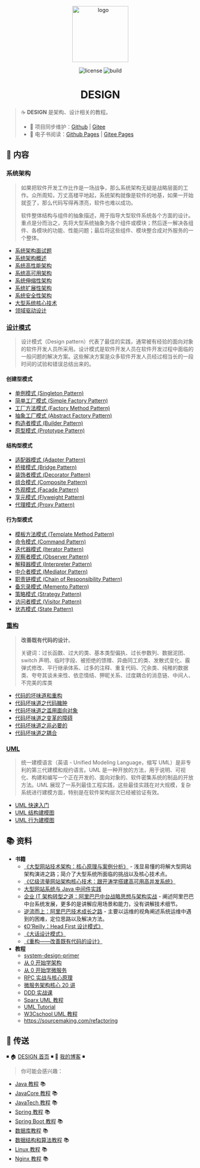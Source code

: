 <p align="center">
    <a href="https://dunwu.github.io/design/" target="_blank" rel="noopener noreferrer">
        <img src="http://dunwu.test.upcdn.net/common/logo/dunwu-logo.png" alt="logo" width="150px"/>
    </a>
</p>

<p align="center">
    <img src="https://badgen.net/github/license/dunwu/design" alt="license">
    <img src="https://travis-ci.com/dunwu/design.svg?branch=master" alt="build">
</p>

<h1 align="center">DESIGN</h1>

> ☕ **DESIGN** 是架构、设计相关的教程。
>
> - 🔁 项目同步维护：[Github](https://github.com/dunwu/design/) | [Gitee](https://gitee.com/turnon/design/)
> - 📖 电子书阅读：[Github Pages](https://dunwu.github.io/design/) | [Gitee Pages](http://turnon.gitee.io/design/)

## 📖 内容

### 系统架构

> 如果把软件开发工作比作是一场战争，那么系统架构无疑是战略层面的工作。众所周知，万丈高楼平地起，系统架构就像是软件的地基，如果一开始就歪了，那么代码写得再漂亮，软件也难以成功。
>
> 软件整体结构与组件的抽象描述，用于指导大型软件系统各个方面的设计。重点是分而治之，先将大型系统抽象为各个组件或模块；然后逐一解决各组件、各模块的功能、性能问题；最后将这些组件、模块整合成对外服务的一个整体。

- [系统架构面试题](docs/architecture/系统架构面试.md)
- [系统架构概述](docs/architecture/系统架构概述.md)
- [系统高性能架构](docs/architecture/系统高性能架构.md)
- [系统高可用架构](docs/architecture/系统高可用架构.md)
- [系统伸缩性架构](docs/architecture/系统伸缩性架构.md)
- [系统扩展性架构](docs/architecture/系统扩展性架构.md)
- [系统安全性架构](docs/architecture/系统安全性架构.md)
- [大型系统核心技术](docs/architecture/大型系统核心技术.md)
- [领域驱动设计](docs/architecture/领域驱动设计.md)

### [设计模式](docs/pattern)

> 设计模式（Design pattern）代表了最佳的实践，通常被有经验的面向对象的软件开发人员所采用。设计模式是软件开发人员在软件开发过程中面临的一般问题的解决方案。这些解决方案是众多软件开发人员经过相当长的一段时间的试验和错误总结出来的。

#### 创建型模式

- [单例模式 (Singleton Pattern)](docs/pattern/单例模式.md)
- [简单工厂模式 (Simple Factory Pattern)](docs/pattern/简单工厂模式.md)
- [工厂方法模式 (Factory Method Pattern)](docs/pattern/工厂方法模式.md)
- [抽象工厂模式 (Abstract Factory Pattern)](docs/pattern/抽象工厂模式.md)
- [构造者模式 (Builder Pattern)](docs/pattern/构造者模式.md)
- [原型模式 (Prototype Pattern)](docs/pattern/原型模式.md)

#### 结构型模式

- [适配器模式 (Adapter Pattern)](docs/pattern/适配器模式.md)
- [桥接模式 (Bridge Pattern)](docs/pattern/桥接模式.md)
- [装饰者模式 (Decorator Pattern)](docs/pattern/装饰者模式.md)
- [组合模式 (Composite Pattern)](docs/pattern/组合模式.md)
- [外观模式 (Facade Pattern)](docs/pattern/外观模式.md)
- [享元模式 (Flyweight Pattern)](docs/pattern/享元模式.md)
- [代理模式 (Proxy Pattern)](docs/pattern/代理模式.md)

#### 行为型模式

- [模板方法模式 (Template Method Pattern)](docs/pattern/模板方法模式.md)
- [命令模式 (Command Pattern)](docs/pattern/命令模式.md)
- [迭代器模式 (Iterator Pattern)](docs/pattern/迭代器模式.md)
- [观察者模式 (Observer Pattern)](docs/pattern/观察者模式.md)
- [解释器模式 (Interpreter Pattern)](docs/pattern/解释器模式.md)
- [中介者模式 (Mediator Pattern)](docs/pattern/中介者模式.md)
- [职责链模式 (Chain of Responsibility Pattern)](docs/pattern/职责链模式.md)
- [备忘录模式 (Memento Pattern)](docs/pattern/备忘录模式.md)
- [策略模式 (Strategy Pattern)](docs/pattern/策略模式.md)
- [访问者模式 (Visitor Pattern)](docs/pattern/访问者模式.md)
- [状态模式 (State Pattern)](docs/pattern/状态模式.md)

### [重构](docs/refactor)

> **改善既有代码的设计**。
>
> 关键词：过长函数、过大的类、基本类型偏执、过长参数列、数据泥团、switch 声明、临时字段、被拒绝的馈赠、异曲同工的类、发散式变化、霰弹式修改、平行继承体系、过多的注释、重复代码、冗余类、纯稚的数据类、夸夸其谈未来性、依恋情结、狎昵关系、过度耦合的消息链、中间人、不完美的库类

- [代码的坏味道和重构](docs/refactor/代码的坏味道和重构.md)
- [代码坏味道之代码臃肿](docs/refactor/代码坏味道之代码臃肿.md)
- [代码坏味道之滥用面向对象](docs/refactor/代码坏味道之滥用面向对象.md)
- [代码坏味道之变革的障碍](docs/refactor/代码坏味道之变革的障碍.md)
- [代码坏味道之非必要的](docs/refactor/代码坏味道之非必要的.md)
- [代码坏味道之耦合](docs/refactor/代码坏味道之耦合.md)

### [UML](docs/uml)

> 统一建模语言（英语 - Unified Modeling Language，缩写 UML）是非专利的第三代建模和规约语言。UML 是一种开放的方法，用于说明、可视化、构建和编写一个正在开发的、面向对象的、软件密集系统的制品的开放方法。UML 展现了一系列最佳工程实践，这些最佳实践在对大规模，复杂系统进行建模方面，特别是在软件架构层次已经被验证有效。

- [UML 快速入门](docs/uml/uml-quickstart.md)
- [UML 结构建模图](docs/uml/UML结构建模图.md)
- [UML 行为建模图](docs/uml/UML行为建模图.md)

## 📚 资料

- **书籍**
  - [《大型网站技术架构：核心原理与案例分析》](https://item.jd.com/11322972.html) - 浅显易懂的将解大型网站架构演进之路；简介了大型系统所面临的挑战以及核心技术点。
  - [《亿级流量网站架构核心技术：跟开涛学搭建高可用高并发系统》](https://item.jd.com/12153914.html)
  - [大型网站系统与 Java 中间件实践](https://item.jd.com/11449803.html)
  - [企业 IT 架构转型之道：阿里巴巴中台战略思想与架构实战](https://item.jd.com/12176278.html) - 阐述阿里巴巴中台系统发展，更多的是讲解应用场景和能力，没有讲解技术细节。
  - [逆流而上：阿里巴巴技术成长之路](https://item.jd.com/12238227.html) - 主要以运维的视角阐述系统运维中遇到的困难，定位思路以及解决方法。
  - [《O'Reilly：Head First 设计模式》](https://item.jd.com/10100236.html)
  - [《大话设计模式》](https://item.jd.com/10079261.html)
  - [《重构——改善既有代码的设计》](https://book.douban.com/subject/4262627/)
- **教程**
  - [system-design-primer](https://github.com/donnemartin/system-design-primer/blob/master/README-zh-Hans.md)
  - [从 0 开始学架构](https://time.geekbang.org/column/intro/100006601)
  - [从 0 开始学微服务](https://time.geekbang.org/column/intro/100014401)
  - [RPC 实战与核心原理](https://time.geekbang.org/column/intro/100046201)
  - [微服务架构核心 20 讲](https://time.geekbang.org/course/intro/100003901)
  - [DDD 实战课](https://time.geekbang.org/column/intro/100037301)
  - [Sparx UML 教程](https://sparxsystems.cn/resources/uml2_tutorial/index.html)
  - [UML Tutorial](https://www.tutorialspoint.com/uml/index.htm)
  - [W3Cschool UML 教程](https://www.w3cschool.cn/uml_tutorial/)
  - https://sourcemaking.com/refactoring

## 🚪 传送

◾ 🏠 [DESIGN 首页](https://github.com/dunwu/design) ◾ 🎯 [我的博客](https://github.com/dunwu/blog) ◾

> 你可能会感兴趣：

- [Java 教程](https://github.com/dunwu/java-tutorial) 📚
- [JavaCore 教程](https://dunwu.github.io/javacore/) 📚
- [JavaTech 教程](https://dunwu.github.io/javatech/) 📚
- [Spring 教程](https://dunwu.github.io/spring-tutorial/) 📚
- [Spring Boot 教程](https://dunwu.github.io/spring-boot-tutorial/) 📚
- [数据库教程](https://dunwu.github.io/db-tutorial/) 📚
- [数据结构和算法教程](https://dunwu.github.io/algorithm-tutorial/) 📚
- [Linux 教程](https://dunwu.github.io/linux-tutorial/) 📚
- [Nginx 教程](https://github.com/dunwu/nginx-tutorial/) 📚
